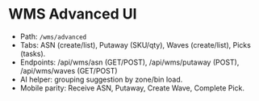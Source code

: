 # WMS Advanced UI

- Path: `/wms/advanced`
- Tabs: ASN (create/list), Putaway (SKU/qty), Waves (create/list), Picks (tasks).
- Endpoints: /api/wms/asn (GET/POST), /api/wms/putaway (POST), /api/wms/waves (GET/POST)
- AI helper: grouping suggestion by zone/bin load.
- Mobile parity: Receive ASN, Putaway, Create Wave, Complete Pick.
